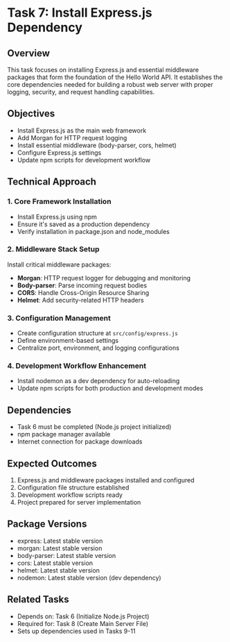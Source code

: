 # Task 7: Install Express.js Dependency

## Overview
This task focuses on installing Express.js and essential middleware packages that form the foundation of the Hello World API. It establishes the core dependencies needed for building a robust web server with proper logging, security, and request handling capabilities.

## Objectives
- Install Express.js as the main web framework
- Add Morgan for HTTP request logging
- Install essential middleware (body-parser, cors, helmet)
- Configure Express.js settings
- Update npm scripts for development workflow

## Technical Approach

### 1. Core Framework Installation
- Install Express.js using npm
- Ensure it's saved as a production dependency
- Verify installation in package.json and node_modules

### 2. Middleware Stack Setup
Install critical middleware packages:
- **Morgan**: HTTP request logger for debugging and monitoring
- **Body-parser**: Parse incoming request bodies
- **CORS**: Handle Cross-Origin Resource Sharing
- **Helmet**: Add security-related HTTP headers

### 3. Configuration Management
- Create configuration structure at `src/config/express.js`
- Define environment-based settings
- Centralize port, environment, and logging configurations

### 4. Development Workflow Enhancement
- Install nodemon as a dev dependency for auto-reloading
- Update npm scripts for both production and development modes

## Dependencies
- Task 6 must be completed (Node.js project initialized)
- npm package manager available
- Internet connection for package downloads

## Expected Outcomes
1. Express.js and middleware packages installed and configured
2. Configuration file structure established
3. Development workflow scripts ready
4. Project prepared for server implementation

## Package Versions
- express: Latest stable version
- morgan: Latest stable version
- body-parser: Latest stable version
- cors: Latest stable version
- helmet: Latest stable version
- nodemon: Latest stable version (dev dependency)

## Related Tasks
- Depends on: Task 6 (Initialize Node.js Project)
- Required for: Task 8 (Create Main Server File)
- Sets up dependencies used in Tasks 9-11